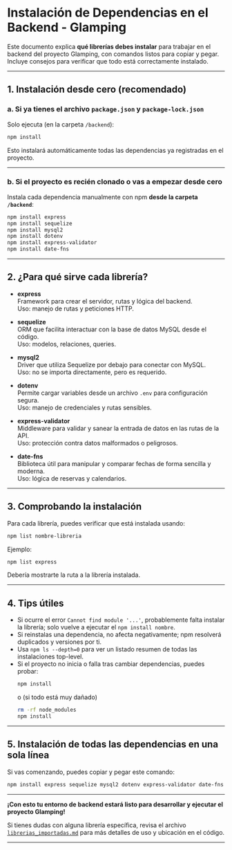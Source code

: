 # Instalación de Dependencias en el Backend - Glamping

Este documento explica **qué librerías debes instalar** para trabajar en el backend del proyecto Glamping, con comandos listos para copiar y pegar. Incluye consejos para verificar que todo está correctamente instalado.

---

## 1. Instalación desde cero (recomendado)

### a. Si ya tienes el archivo `package.json` y `package-lock.json`

Solo ejecuta (en la carpeta `/backend`):

```bash
npm install
```
Esto instalará automáticamente todas las dependencias ya registradas en el proyecto.

---

### b. Si el proyecto es recién clonado o vas a empezar desde cero

Instala cada dependencia manualmente con npm **desde la carpeta `/backend`**:

```bash
npm install express
npm install sequelize
npm install mysql2
npm install dotenv
npm install express-validator
npm install date-fns
```

---

## 2. ¿Para qué sirve cada librería?

- **express**  
  Framework para crear el servidor, rutas y lógica del backend.  
  Uso: manejo de rutas y peticiones HTTP.

- **sequelize**  
  ORM que facilita interactuar con la base de datos MySQL desde el código.  
  Uso: modelos, relaciones, queries.

- **mysql2**  
  Driver que utiliza Sequelize por debajo para conectar con MySQL.  
  Uso: no se importa directamente, pero es requerido.

- **dotenv**  
  Permite cargar variables desde un archivo `.env` para configuración segura.  
  Uso: manejo de credenciales y rutas sensibles.

- **express-validator**  
  Middleware para validar y sanear la entrada de datos en las rutas de la API.  
  Uso: protección contra datos malformados o peligrosos.

- **date-fns**  
  Biblioteca útil para manipular y comparar fechas de forma sencilla y moderna.  
  Uso: lógica de reservas y calendarios.

---

## 3. Comprobando la instalación

Para cada librería, puedes verificar que está instalada usando:

```bash
npm list nombre-libreria
```
Ejemplo:
```bash
npm list express
```
Debería mostrarte la ruta a la librería instalada.

---

## 4. Tips útiles

- Si ocurre el error `Cannot find module '...'`, probablemente falta instalar la librería; solo vuelve a ejecutar el `npm install nombre`.
- Si reinstalas una dependencia, no afecta negativamente; npm resolverá duplicados y versiones por ti.
- Usa `npm ls --depth=0` para ver un listado resumen de todas las instalaciones top-level.
- Si el proyecto no inicia o falla tras cambiar dependencias, puedes probar:
  ```bash
  npm install
  ```
  o (si todo está muy dañado)
  ```bash
  rm -rf node_modules
  npm install
  ```

---

## 5. Instalación de todas las dependencias en una sola línea

Si vas comenzando, puedes copiar y pegar este comando:

```bash
npm install express sequelize mysql2 dotenv express-validator date-fns
```

---

**¡Con esto tu entorno de backend estará listo para desarrollar y ejecutar el proyecto Glamping!**

Si tienes dudas con alguna librería específica, revisa el archivo [`librerias_importadas.md`](./librerias_importadas.md) para más detalles de uso y ubicación en el código.



---